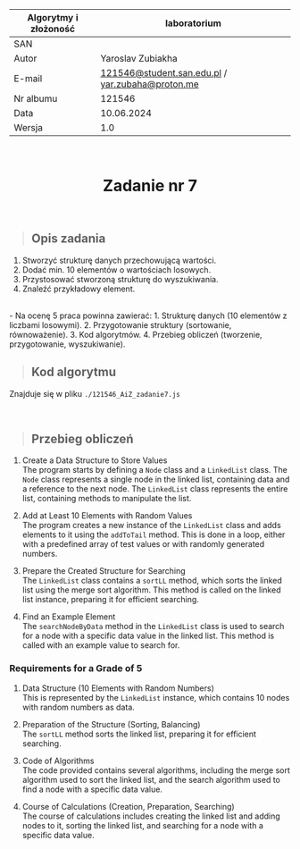 <div align="center">

| Algorytmy i złożoność | laboratorium |
|-----------------------|--------------|
| SAN                   |              |
| Autor                 | Yaroslav Zubiakha |
| E-mail                | 121546@student.san.edu.pl / yar.zubaha@proton.me |
| Nr albumu             | 121546       |
| Data                  | 10.06.2024   |
| Wersja                | 1.0          |

<br>

# **Zadanie nr 7** 

</div>

<br>

> ## Opis zadania
1. Stworzyć strukturę danych przechowującą wartości.
2. Dodać min. 10 elementów o wartościach losowych.
3. Przystosować stworzoną strukturę do wyszukiwania.
4. Znaleźć przykładowy element.
<br>
- Na ocenę 5 praca powinna zawierać:
1. Strukturę danych (10 elementów z liczbami losowymi).
2. Przygotowanie struktury (sortowanie, równoważenie).
3. Kod algorytmów.
4. Przebieg obliczeń (tworzenie, przygotowanie, wyszukiwanie).

<br>

> ## Kod algorytmu
Znajduje się w pliku `./121546_AiZ_zadanie7.js`

<br>

> ## Przebieg obliczeń

1. Create a Data Structure to Store Values  
The program starts by defining a `Node` class and a `LinkedList` class. The `Node` class represents a single node in the linked list, containing data and a reference to the next node. The `LinkedList` class represents the entire list, containing methods to manipulate the list.

2. Add at Least 10 Elements with Random Values  
The program creates a new instance of the `LinkedList` class and adds elements to it using the `addToTail` method. This is done in a loop, either with a predefined array of test values or with randomly generated numbers.

3. Prepare the Created Structure for Searching  
The `LinkedList` class contains a `sortLL` method, which sorts the linked list using the merge sort algorithm. This method is called on the linked list instance, preparing it for efficient searching.

4. Find an Example Element  
The `searchNodeByData` method in the `LinkedList` class is used to search for a node with a specific data value in the linked list. This method is called with an example value to search for.

### Requirements for a Grade of 5

1. Data Structure (10 Elements with Random Numbers)  
This is represented by the `LinkedList` instance, which contains 10 nodes with random numbers as data.

2. Preparation of the Structure (Sorting, Balancing)  
The `sortLL` method sorts the linked list, preparing it for efficient searching.

3. Code of Algorithms  
The code provided contains several algorithms, including the merge sort algorithm used to sort the linked list, and the search algorithm used to find a node with a specific data value.

4. Course of Calculations (Creation, Preparation, Searching)  
The course of calculations includes creating the linked list and adding nodes to it, sorting the linked list, and searching for a node with a specific data value.
